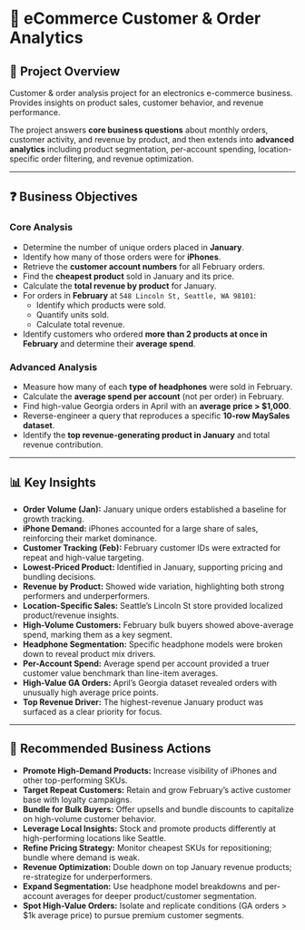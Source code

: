 # 🛒 eCommerce Customer & Order Analytics

## 📌 Project Overview
Customer & order analysis project for an electronics e-commerce business. Provides insights on product sales, customer behavior, and revenue performance.  

The project answers **core business questions** about monthly orders, customer activity, and revenue by product, and then extends into **advanced analytics** including product segmentation, per-account spending, location-specific order filtering, and revenue optimization.  

---

## ❓ Business Objectives

### Core Analysis
- Determine the number of unique orders placed in **January**.  
- Identify how many of those orders were for **iPhones**.  
- Retrieve the **customer account numbers** for all February orders.  
- Find the **cheapest product** sold in January and its price.  
- Calculate the **total revenue by product** for January.  
- For orders in **February** at `548 Lincoln St, Seattle, WA 98101`:  
  - Identify which products were sold.  
  - Quantify units sold.  
  - Calculate total revenue.  
- Identify customers who ordered **more than 2 products at once in February** and determine their **average spend**.  

### Advanced Analysis
- Measure how many of each **type of headphones** were sold in February.  
- Calculate the **average spend per account** (not per order) in February.  
- Find high-value Georgia orders in April with an **average price > $1,000**.  
- Reverse-engineer a query that reproduces a specific **10-row MaySales dataset**.  
- Identify the **top revenue-generating product in January** and total revenue contribution.  

---

## 📊 Key Insights
- **Order Volume (Jan):** January unique orders established a baseline for growth tracking.  
- **iPhone Demand:** iPhones accounted for a large share of sales, reinforcing their market dominance.  
- **Customer Tracking (Feb):** February customer IDs were extracted for repeat and high-value targeting.  
- **Lowest-Priced Product:** Identified in January, supporting pricing and bundling decisions.  
- **Revenue by Product:** Showed wide variation, highlighting both strong performers and underperformers.  
- **Location-Specific Sales:** Seattle’s Lincoln St store provided localized product/revenue insights.  
- **High-Volume Customers:** February bulk buyers showed above-average spend, marking them as a key segment.  
- **Headphone Segmentation:** Specific headphone models were broken down to reveal product mix drivers.  
- **Per-Account Spend:** Average spend per account provided a truer customer value benchmark than line-item averages.  
- **High-Value GA Orders:** April’s Georgia dataset revealed orders with unusually high average price points.  
- **Top Revenue Driver:** The highest-revenue January product was surfaced as a clear priority for focus.  

---

## 🎯 Recommended Business Actions
- **Promote High-Demand Products:** Increase visibility of iPhones and other top-performing SKUs.  
- **Target Repeat Customers:** Retain and grow February’s active customer base with loyalty campaigns.  
- **Bundle for Bulk Buyers:** Offer upsells and bundle discounts to capitalize on high-volume customer behavior.  
- **Leverage Local Insights:** Stock and promote products differently at high-performing locations like Seattle.  
- **Refine Pricing Strategy:** Monitor cheapest SKUs for repositioning; bundle where demand is weak.  
- **Revenue Optimization:** Double down on top January revenue products; re-strategize for underperformers.  
- **Expand Segmentation:** Use headphone model breakdowns and per-account averages for deeper product/customer segmentation.  
- **Spot High-Value Orders:** Isolate and replicate conditions (GA orders > $1k average price) to pursue premium customer segments.  
